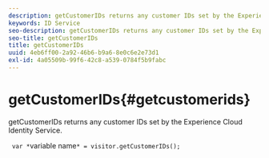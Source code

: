 ```yaml
---
description: getCustomerIDs returns any customer IDs set by the Experience Cloud Identity Service.
keywords: ID Service
seo-description: getCustomerIDs returns any customer IDs set by the Experience Cloud Identity Service.
seo-title: getCustomerIDs
title: getCustomerIDs
uuid: 4eb6ff00-2a92-46b6-b9a6-8e0c6e2e73d1
exl-id: 4a05509b-99f6-42c8-a539-0784f5b9fabc
---
```

# getCustomerIDs{#getcustomerids}

getCustomerIDs returns any customer IDs set by the Experience Cloud Identity Service.

<!--
Is there anything else we can say about this??
-->

` var *`variable name`* = visitor.getCustomerIDs();`
